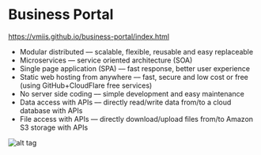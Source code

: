 # Business Portal

https://vmiis.github.io/business-portal/index.html

* Modular distributed –– scalable, flexible, reusable and easy replaceable
* Microservices –– service oriented architecture (SOA)
* Single page application (SPA) –– fast response, better user experience
* Static web hosting from anywhere –– fast, secure and low cost or free (using GitHub+CloudFlare free services)
* No server side coding –– simple development and easy maintenance
* Data access with APIs –– directly read/write data from/to a cloud database with APIs
* File access with APIs –– directly download/upload files from/to Amazon S3 storage with APIs

![alt tag](https://vmiis.github.io/images/structure.png)
